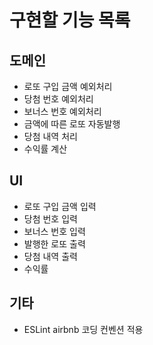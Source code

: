 # 구현할 기능 목록

## 도메인

-   로또 구입 금액 예외처리
-   당첨 번호 예외처리
-   보너스 번호 예외처리
-   금액에 따른 로또 자동발행
-   당첨 내역 처리
-   수익률 계산

## UI

-   로또 구입 금액 입력
-   당첨 번호 입력
-   보너스 번호 입력
-   발행한 로또 출력
-   당첨 내역 출력
-   수익률

## 기타

-   ESLint airbnb 코딩 컨벤션 적용
